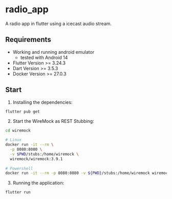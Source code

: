 # radio_app

A radio app in flutter using a icecast audio stream. 

## Requirements 

- Working and running android emulator 
  - tested with Android 14
- Flutter Version >= 3.24.3
- Dart Version >= 3.5.3
- Docker Version >= 27.0.3

## Start

1. Installing the dependencies:
````bash
flutter pub get
````

2. Start the WireMock as REST Stubbing:
```bash
cd wiremock

# Linux
docker run -it --rm \
  -p 8080:8080 \
  -v $PWD/stubs:/home/wiremock \
  wiremock/wiremock:3.9.1
  
# Powershell
docker run -it --rm -p 8080:8080 -v ${PWD}/stubs:/home/wiremock wiremock/wiremock:3.9.1
```


3. Running the application:
```bash
flutter run
```



